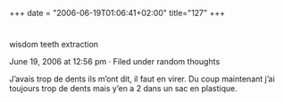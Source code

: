 +++
date = "2006-06-19T01:06:41+02:00"
title="127"
+++
#
wisdom teeth extraction

June 19, 2006 at 12:56 pm · Filed under random thoughts

J’avais trop de dents ils m’ont dit, il faut en virer. Du coup maintenant j’ai toujours trop de dents mais y’en a 2 dans un sac en plastique.


